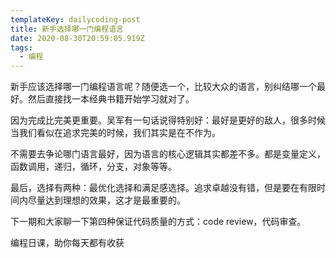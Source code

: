 ```yaml
---
templateKey: dailycoding-post
title: 新手选择哪一门编程语言
date: 2020-08-30T20:59:05.919Z
tags:
  - 编程
---
```

新手应该选择哪一门编程语言呢？随便选一个，比较大众的语言，别纠结哪一个最好。然后直接找一本经典书籍开始学习就对了。

因为完成比完美更重要。吴军有一句话说得特别好：最好是更好的敌人，很多时候当我们看似在追求完美的时候，我们其实是在不作为。

不需要去争论哪门语言最好，因为语言的核心逻辑其实都差不多。都是变量定义，函数调用，递归，循环，分支，对象等等。

最后，选择有两种：最优化选择和满足感选择。追求卓越没有错，但是要在有限时间内尽量达到理想的效果，这才是最重要的。

下一期和大家聊一下第四种保证代码质量的方式：code review，代码审查。

编程日课，助你每天都有收获